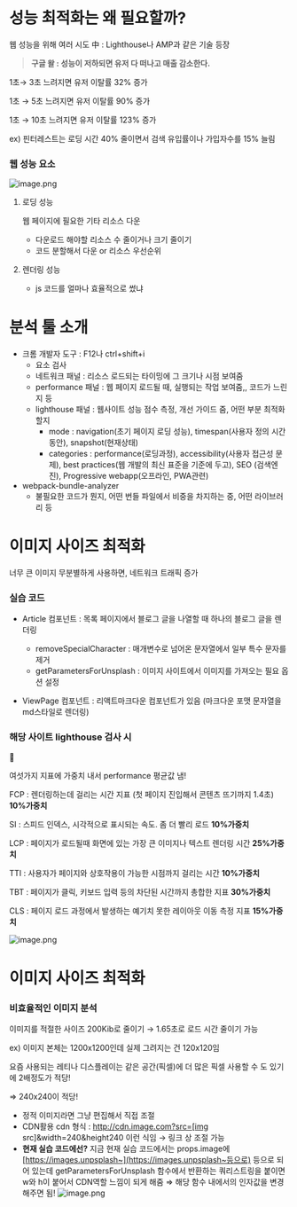 # 성능 최적화는 왜 필요할까?

웹 성능을 위해 여러 시도 中 : Lighthouse나 AMP과 같은 기술 등장

> **구글 왈 : 성능이 저하되면 유저 다 떠나고 매출 감소한다.**

1초→ 3초 느려지면 유저 이탈률 32% 증가

1초 → 5초 느려지면 유저 이탈률 90% 증가

1초 → 10초 느려지면 유저 이탈률 123% 증가

ex) 핀터레스트는 로딩 시간 40% 줄이면서 검색 유입률이나 가입자수를 15% 늘림

### 웹 성능 요소

![image.png](attachment:5e9584e8-5df7-4e73-bab7-0e917a4aec09:image.png)

1. 로딩 성능

   웹 페이지에 필요한 기타 리소스 다운

   - 다운로드 해야할 리소스 수 줄이거나 크기 줄이기
   - 코드 분할해서 다운 or 리소스 우선순위

2. 렌더링 성능
   - js 코드를 얼마나 효율적으로 썼냐

# 분석 툴 소개

- 크롬 개발자 도구 : F12나 ctrl+shift+i
  - 요소 검사
  - 네트워크 패널 : 리소스 로드되는 타이밍에 그 크기나 시점 보여줌
  - performance 패널 : 웹 페이지 로드될 때, 실행되는 작업 보여줌,, 코드가 느린 지 등
  - lighthouse 패널 : 웹사이트 성능 점수 측정, 개선 가이드 줌, 어떤 부분 최적화할지
    - mode : navigation(초기 페이지 로딩 성능), timespan(사용자 정의 시간동안), snapshot(현재상태)
    - categories : performance(로딩과정), accessibility(사용자 접근성 문제), best practices(웹 개발의 최신 표준을 기준에 두고), SEO (검색엔진), Progressive webapp(오프라인, PWA관련)
- webpack-bundle-analyzer
  - 불필요한 코드가 뭔지, 어떤 번들 파일에서 비중을 차지하는 중, 어떤 라이브러리 등

# 이미지 사이즈 최적화

너무 큰 이미지 무분별하게 사용하면, 네트워크 트래픽 증가

### 실습 코드

- Article 컴포넌트 : 목록 페이지에서 블로그 글을 나열할 때 하나의 블로그 글을 렌더링

  - removeSpecialCharacter : 매개변수로 넘어온 문자열에서 일부 특수 문자를 제거
  - getParametersForUnsplash : 이미지 사이트에서 이미지를 가져오는 필요 옵션 설정

- ViewPage 컴포넌트 : 리액트마크다운 컴포넌트가 있음 (마크다운 포맷 문자열을 md스타일로 렌더링)

### 해당 사이트 lighthouse 검사 시

<aside>
💫

여섯가지 지표에 가중치 내서 performance 평균값 냄!

FCP : 렌더링하는데 걸리는 시간 지표 (첫 페이지 진입해서 콘텐츠 뜨기까지 1.4초) **10%가중치**

SI : 스피드 인덱스, 시각적으로 표시되는 속도. 좀 더 빨리 로드 **10%가중치**

LCP : 페이지가 로드될때 화면에 있는 가장 큰 이미지나 텍스트 렌더링 시간 **25%가중치**

TTI : 사용자가 페이지와 상호작용이 가능한 시점까지 걸리는 시간 **10%가중치**

TBT : 페이지가 클릭, 키보드 입력 등의 차단된 시간까지 총합한 지표 **30%가중치**

CLS : 페이지 로드 과정에서 발생하는 예기치 못한 레이아웃 이동 측정 지표 **15%가중치**

</aside>

![image.png](attachment:b0435e91-4157-4f31-a52d-0d5e6a2bff19:image.png)

# 이미지 사이즈 최적화

### 비효율적인 이미지 분석

이미지를 적절한 사이즈 200Kib로 줄이기 → 1.65초로 로드 시간 줄이기 가능

ex) 이미지 본체는 1200x1200인데 실제 그려지는 건 120x120임

요즘 사용되는 레티나 디스플레이는 같은 공간(픽셀)에 더 많은 픽셀 사용할 수 도 있기에 2배정도가 적당!

⇒ 240x240이 적당!

- 정적 이미지라면 그냥 편집해서 직접 조절
- CDN활용
  cdn 형식 : http://cdn.image.com?src=[img src]&width=240&height240
  이런 식임 → 링크 상 조절 가능
- **현재 실습 코드에선?**
  지금 현재 실습 코드에서는 props.image에 [https://images.unpsplash~](https://images.unpsplash~등으로) 등으로 되어 있는데
  getParametersForUnsplash 함수에서 반환하는 쿼리스트링을 붙이면 w와 h이 붙어서 CDN역할 느낌이 되게 해줌 ⇒ 해당 함수 내에서의 인자값을 변경해주면 됨!
  ![image.png](attachment:bdc8e8b7-7b0b-4244-9d10-3b3837345c77:image.png)
